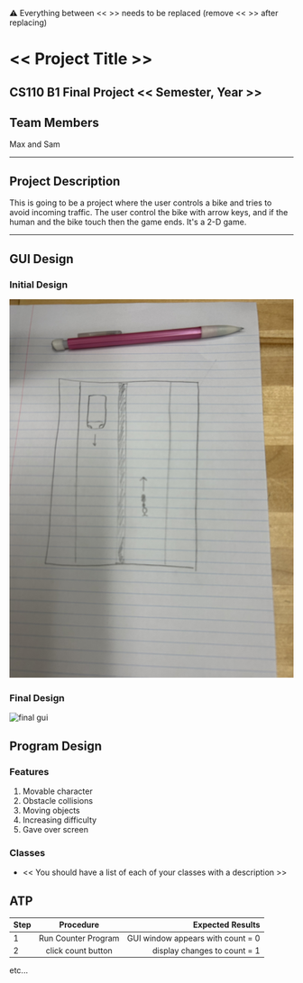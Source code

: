 
:warning: Everything between << >> needs to be replaced (remove << >> after replacing)

# << Project Title >>
## CS110 B1 Final Project  << Semester, Year >>

## Team Members

Max and Sam

***

## Project Description

This is going to be a project where the user controls a bike and tries to avoid incoming traffic. The user control the bike with arrow keys, and if the human and the bike touch then the game ends. It's a 2-D game.

***    

## GUI Design

### Initial Design

![initial gui](assets/gui.jpg)

### Final Design

![final gui](assets/finalgui.jpg)

## Program Design

### Features

1. Movable character
2. Obstacle collisions
3. Moving objects
4. Increasing difficulty
5. Gave over screen

### Classes

- << You should have a list of each of your classes with a description >>

## ATP

| Step                 |Procedure             |Expected Results                   |
|----------------------|:--------------------:|----------------------------------:|
|  1                   | Run Counter Program  |GUI window appears with count = 0  |
|  2                   | click count button   | display changes to count = 1      |
etc...
